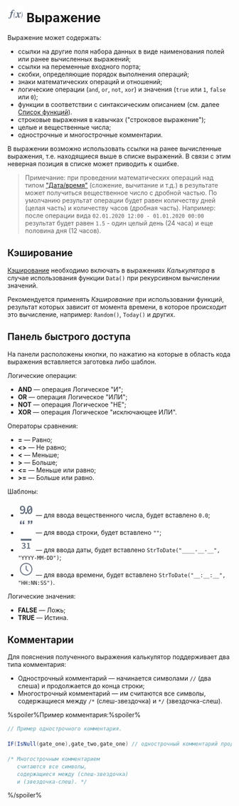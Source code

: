 # ![Выражение](../../../images/icons/calcdata/expression_default.svg) Выражение

Выражение может содержать:

* ссылки на другие поля набора данных в виде наименования полей или ранее вычисленных выражений;
* ссылки на переменные входного порта;
* скобки, определяющие порядок выполнения операций;
* знаки математических операций и отношений;
* логические операции (`and`, `or`, `not`, `xor`) и значения (`true` или `1`, `false` или `0`);
* функции в соответствии с синтаксическим описанием (см. далее [Список функций](../../func/calc-func/README.md)).
* строковые выражения в кавычках ("строковое выражение");
* целые и вещественные числа;
* однострочные и многострочные комментарии.

В выражении возможно использовать ссылки на ранее вычисленные выражения, т.е. находящиеся выше в списке выражений. В связи с этим неверная позиция в списке может приводить к ошибке.

>Примечание: при проведении математических операций над типом ["Дата/время"](./../../../data/datatype.md) (сложение, вычитание и т.д.) в результате может получиться вещественное число с дробной частью. По умолчанию результат операции будет равен количеству дней (целая часть) и количеству часов (дробная часть). Например: после операции вида `02.01.2020 12:00 - 01.01.2020 00:00` результат будет равен `1.5` - один целый день (24 часа) и еще половина дня (12 часов).

## Кэширование

[Кэширование](../../../scenario/caching.md) необходимо включать в выражениях *Калькулятора* в случае использования функции `Data()` при рекурсивном вычислении значений.

Рекомендуется применять *Кэширование* при использовании функций, результат которых зависит от момента времени, в которое происходит это вычисление, например: `Random()`, `Today()` и других.

## Панель быстрого доступа

На панели расположены кнопки, по нажатию на которые в область кода выражения вставляется заготовка либо шаблон.

Логические операции:

* **AND** — операция Логическое "И";
* **OR** — операция Логическое "ИЛИ";
* **NOT** — операция Логическое "НЕ";
* **XOR** — операция Логическое "исключающее ИЛИ".

Операторы сравнения:

* **=** — Равно;
* **<>** — Не равно;
* **<** — Меньше;
* **>** — Больше;
* **<=** — Меньше или равно;
* **>=** — Больше или равно.

Шаблоны:

* ![Вещественное число](../../../images/icons/toolbar-controls/type-float_default.svg) — для ввода вещественного числа, будет вставлено `0.0`;
* ![Строка](../../../images/icons/toolbar-controls/type-string_default.svg) — для ввода строки, будет вставлено `""`;
* ![Дата](../../../images/icons/toolbar-controls/type-date_default.svg) — для ввода даты, будет вставлено `StrToDate("____-__-__", "YYYY-MM-DD")`;
* ![Время](../../../images/icons/toolbar-controls/type-time_default.svg) — для ввода времени, будет вставлено `StrToDate("__:__:__", "HH:NN:SS")`.

Логические значения:

* **FALSE** — Ложь;
* **TRUE** — Истина.

## Комментарии

Для пояснения полученного выражения калькулятор поддерживает два типа комментария:

* Однострочный комментарий — начинается символами `//` (два слеша) и продолжается до конца строки;
* Многострочный комментарий — им считаются все символы, содержащиеся между `/*` (слеш-звездочка) и `*/` (звездочка-слеш).

%spoiler%Пример комментария:%spoiler%

```java
// Пример однострочного комментария.

IF(IsNull(gate_one),gate_two,gate_one) // однострочный комментарий продолжается до конца строки.

/* Многострочным комментарием
   считаются все символы,
   содержащиеся между (слеш-звездочка)
   и (звездочка-слеш). */
```

%/spoiler%

